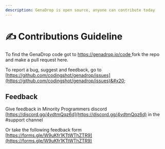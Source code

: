```yaml
---
description: GenaDrop is open source, anyone can contribute today
---
```


# ✍ Contributions Guideline

To find the GenaDrop code got to [https://genadrop.io/code ](https://genadrop.io/code)fork the repo and make a pull request here.



To report a bug, suggest and feedback, go to [https://github.com/codingshot/genadrop/issues](https://github.com/codingshot/genadrop/issues)&#x20;



## Feedback

Give feedback in Minority Programmers discord [https://discord.gg/4vdtmQqz6d](https://discord.gg/4vdtmQqz6d) in the #support channel

Or take the following feedback form [https://forms.gle/W9uKfr1KTtWThZTR9](https://forms.gle/W9uKfr1KTtWThZTR9)

